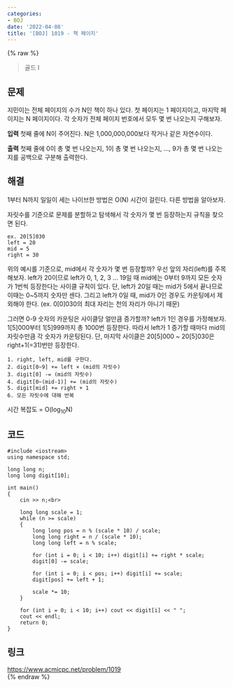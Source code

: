 ```yaml
---
categories:
- BOJ
date: '2022-04-08'
title: '[BOJ] 1019 - 책 페이지'
---
```


{% raw %}
> 골드 I<br>

## 문제
지민이는 전체 페이지의 수가 N인 책이 하나 있다. 첫 페이지는 1 페이지이고, 마지막 페이지는 N 페이지이다. 각 숫자가 전체 페이지 번호에서 모두 몇 번 나오는지 구해보자.

**입력**
첫째 줄에 N이 주어진다. N은 1,000,000,000보다 작거나 같은 자연수이다.

**출력**
첫째 줄에 0이 총 몇 번 나오는지, 1이 총 몇 번 나오는지, ..., 9가 총 몇 번 나오는지를 공백으로 구분해 출력한다.

## 해결
1부터 N까지 일일이 세는 나이브한 방법은 O(N) 시간이 걸린다. 다른 방법을 알아보자.

자릿수를 기준으로 문제를 분할하고 탐색해서 각 숫자가 몇 번 등장하는지 규칙을 찾으면 된다.
```
ex. 20[5]030
left = 20
mid = 5
right = 30
```
위의 예시를 기준으로, mid에서 각 숫자가 몇 번 등장할까? 우선 앞의 자리(left)를 주목해보자. left가 20이므로 left가 0, 1, 2, 3 ... 19일 때 mid에는 0부터 9까지 모든 숫자가 1번씩 등장한다는 사이클 규칙이 있다. 단, left가 20일 때는 mid가 5에서 끝나므로 이때는 0~5까지 숫자만 센다. 그리고 left가 0일 때, mid가 0인 경우도 카운팅에서 제외해야 한다. (ex. 0[0]030의 최대 자리는 천의 자리가 아니기 때문)

그러면 0-9 숫자의 카운팅은 사이클당 얼만큼 증가할까? left가 1인 경우를 가정해보자. 1[5]000부터 1[5]999까지 총 1000번 등장한다. 따라서 left가 1 증가할 때마다 mid의 자릿수만큼 각 숫자가 카운팅된다. 단, 마지막 사이클은 20[5]000 ~ 20[5]030은 right+1(=31)번만 등장한다.

```
1. right, left, mid를 구한다.
2. digit[0~9] += left × (mid의 자릿수)
3. digit[0] -= (mid의 자릿수)
4. digit[0~(mid-1)] += (mid의 자릿수)
5. digit[mid] += right + 1
6. 모든 자릿수에 대해 반복
```

시간 복잡도 = O(log<sub>10</sub>N)

## 코드
```
#include <iostream>
using namespace std;

long long n;
long long digit[10];

int main()
{
	cin >> n;<br>

	long long scale = 1;
	while (n >= scale)
	{
		long long pos = n % (scale * 10) / scale;
		long long right = n / (scale * 10);
		long long left = n % scale;

		for (int i = 0; i < 10; i++) digit[i] += right * scale;
		digit[0] -= scale;

		for (int i = 0; i < pos; i++) digit[i] += scale;
		digit[pos] += left + 1;

		scale *= 10;
	}

	for (int i = 0; i < 10; i++) cout << digit[i] << " ";
	cout << endl;
	return 0;
}
```

## 링크
https://www.acmicpc.net/problem/1019<br>
{% endraw %}
